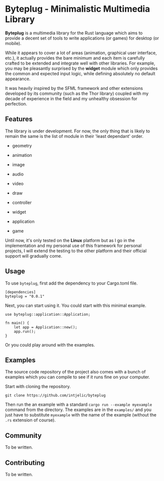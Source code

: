 # Byteplug - Minimalistic Multimedia Library

**Byteplug** is a multimedia library for the Rust language which aims to provide a decent set of tools to write applications (or games) for desktop (or mobile).

While it appears to cover a lot of areas (animation, graphical user interface, etc.), it actually provides the bare minimum and each item is carefully crafted to be extended and integrate well with other libraries. For example, you may be pleasantly surprised by the **widget** module which only provides the common and expected input logic, while defining absolutely no default appearance.

It was heavily inspired by the SFML framework and other extensions developed by its community (such
as the Thor library) coupled with my decade of experience in the field and my unhealthy obsession for perfection.

## Features

The library is under development. For now, the only thing that is likely to remain the same is the
list of module in their 'least dependant' order.

- geometry
- animation

- image
- audio
- video

- draw

- controller
- widget
- application
- game

Until now, it's only tested on the **Linux** platform but as I go in the implementation and my
personal use of this framework for personal projects, I will extend the testing to the other
platform and their official support will gradually come.

## Usage

To use `byteplug`, first add the dependency to your Cargo.toml file.

```
[dependencies]
byteplug = "0.0.1"
```

Next, you can start using it. You could start with this minimal example.

```
use byteplug::application::Application;

fn main() {
    let app = Application::new();
    app.run();
}
```

Or you could play around with the examples.

## Examples

The source code repository of the project also comes with a bunch of examples which you can compile to see if it runs fine on your computer.

Start with cloning the repository.

```
git clone https://github.com/intjelic/byteplug
```

Then run the an example with a standard `cargo run --example myexample` command from the directory. The examples are in the `examples/` and you just have to substitute `myexample` with the name of the example (without the `.rs` extension of course).

## Community

To be written.

## Contributing

To be written.
